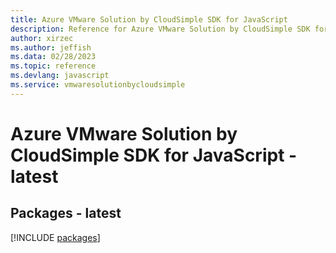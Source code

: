 ```yaml
---
title: Azure VMware Solution by CloudSimple SDK for JavaScript
description: Reference for Azure VMware Solution by CloudSimple SDK for JavaScript
author: xirzec
ms.author: jeffish
ms.data: 02/28/2023
ms.topic: reference
ms.devlang: javascript
ms.service: vmwaresolutionbycloudsimple
---
```

# Azure VMware Solution by CloudSimple SDK for JavaScript - latest
## Packages - latest
[!INCLUDE [packages](vmware-solution-by-cloudsimple-index.md)]